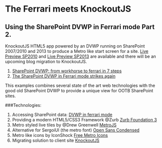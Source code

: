 # The Ferrari meets KnockoutJS
## Using the SharePoint DVWP in Ferrari mode Part 2.

KnockoutJS HTML5 app powered by an DVWP running on SharePoint 2007/2010 and 2013 to produce a Metro like start
screen for a site.
[Live Preview SP2010] and [Live Preview SP2013] are available and there will be an upcoming blog migration to
KnockoutJS.

1. [SharePoint DVWP: from workhorse to ferrari in 7 steps]
2. [The SharePoint DVWP in Ferrari mode strikes again]

This examples combines several state of the art web technologies with the good old SharePoint DVWP to provide a
unique view for OOTB SharePoint sites.

###Technologies:
1. Accessing SharePoint data: [DVWP in ferrari mode]
2. Providing a modern HTML5/CSS3 Framework @Zurb [Zurb Foundation 3]
3. Metro styled live tiles by @Drew Greenwell [MetroJS]
4. Alternative for SergoiUI (the metro font) [Open Sans Condensed]
5. Metro like icons by IconShock [Free Metro Icons]
6. Migrating solution to client site [KnockoutJS]


[DVWP in ferrari mode]: http://rainerat.spirit.de/2012/07/15/sharepoint-dvwp-from-workhorse-to-ferrari-in-7-steps/
[Live Preview SP2010]: http://www.spirit.de/demos/metro/ZurbV2/MetroStyle.aspx
[Live Preview SP2013]: https://spirit2013preview-public.sharepoint.com/zurbV2/MetroStyle.aspx
[Zurb Foundation 3]: http://foundation.zurb.com/
[MetroJS]: http://drewgreenwell.com/projects/metrojs
[Free Metro Icons]: http://www.iconshock.com/windows8-icons/
[Open Sans Condensed]: http://www.google.com/webfonts#UsePlace:use/Collection:Open+Sans+Condensed
[KnockoutJS]: http://knockoutjs.com/

[SharePoint DVWP: from workhorse to ferrari in 7 steps]: http://rainerat.spirit.de/2012/07/15/sharepoint-dvwp-from-workhorse-to-ferrari-in-7-steps/
[The SharePoint DVWP in Ferrari mode strikes again]: http://rainerat.spirit.de/2012/07/20/the-sharepoint-dvwp-in-ferrari-mode-strikes-again/